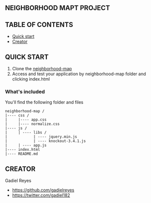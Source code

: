 ## NEIGHBORHOOD MAPT PROJECT

## TABLE OF CONTENTS
- [Quick start](#quick-start)
- [Creator](#creator)

## QUICK START
1. Clone the [neighborhood-map](https://github.com/gadielreyes/neighborhood-map)
2. Access and test your application by neighborhood-map folder and clicking index.html

### What's included
You'll find the following folder and files

```
neighborhood-map /
|---- css /
|     |---- app.css
|     |---- normalize.css
|---- js /
|     | ---- libs /
|            | ---- jquery.min.js
|            | ---- knockout-3.4.1.js
|     | ---- app.js
|---- index.html
|---- README.md
```
## CREATOR

Gadiel Reyes
- https://github.com/gadielreyes
- https://twitter.com/gadiel182